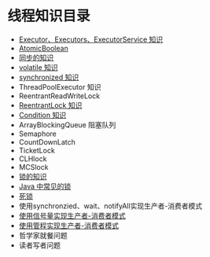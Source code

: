 # 线程知识目录

* [Executor、Executors、ExecutorService 知识](https://github.com/ZhangMiao147/android_learning_notes/blob/master/Java/%E7%BA%BF%E7%A8%8B/Executor%E3%80%81Executors%E3%80%81ExecrtorService%E7%9F%A5%E8%AF%86.md)
* [AtomicBoolean](https://github.com/ZhangMiao147/android_learning_notes/blob/master/Java/%E7%BA%BF%E7%A8%8B/AtomicBoolean.md)
* [同步的知识](https://github.com/ZhangMiao147/android_learning_notes/blob/master/Java/线程/同步的知识.md)
* [volatile 知识](https://github.com/ZhangMiao147/android_learning_notes/blob/master/Java/线程/volatile知识.md)
* [synchronized 知识](https://github.com/ZhangMiao147/android_learning_notes/blob/master/Java/线程/Synchronized知识.md)
* ThreadPoolExecutor 知识
* ReentrantReadWriteLock 
* [ReentrantLock 知识](https://github.com/ZhangMiao147/android_learning_notes/blob/master/Java/线程/ReentrantLock知识.md)
* [Condition 知识](https://github.com/ZhangMiao147/android_learning_notes/blob/master/Java/线程/Condition知识.md)
* ArrayBlockingQueue 阻塞队列
* Semaphore
* CountDownLatch
* TicketLock
* CLHlock
* MCSlock
* [锁的知识](https://github.com/ZhangMiao147/android_learning_notes/blob/master/Java/线程/锁的知识.md)
* [Java 中常见的锁](https://github.com/ZhangMiao147/android_learning_notes/blob/master/Java/线程/Java中常见的锁.md)
* [死锁](https://github.com/ZhangMiao147/android_learning_notes/blob/master/Java/线程/死锁.md)
* 使用synchronzied、wait、notifyAll实现生产者-消费者模式
* [使用信号量实现生产者-消费者模式](https://github.com/ZhangMiao147/android_learning_notes/blob/master/Java/线程/使用信号量实现生产者-消费者模式.md)
* [使用管程实现生产者-消费者模式](https://github.com/ZhangMiao147/android_learning_notes/blob/master/Java/线程/使用管程实现生产者-消费者模式.md)
* 哲学家就餐问题
* 读者写者问题

